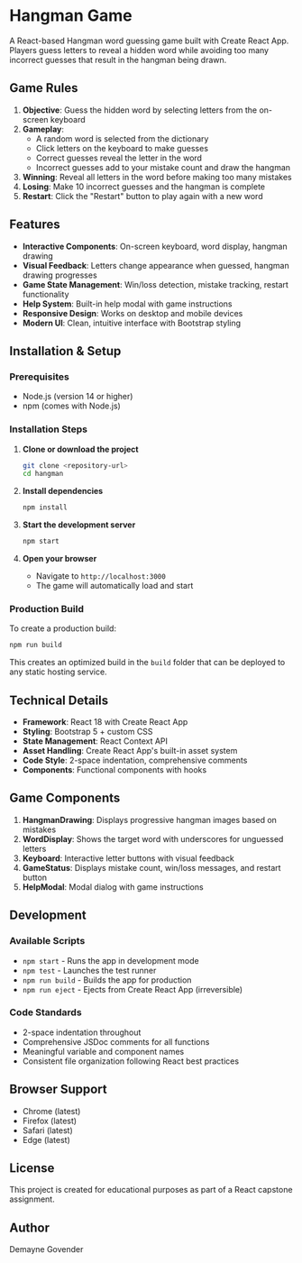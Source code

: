 # Hangman Game

A React-based Hangman word guessing game built with Create React App. Players guess letters to reveal a hidden word while avoiding too many incorrect guesses that result in the hangman being drawn.

## Game Rules

1. **Objective**: Guess the hidden word by selecting letters from the on-screen keyboard
2. **Gameplay**: 
   - A random word is selected from the dictionary
   - Click letters on the keyboard to make guesses
   - Correct guesses reveal the letter in the word
   - Incorrect guesses add to your mistake count and draw the hangman
3. **Winning**: Reveal all letters in the word before making too many mistakes
4. **Losing**: Make 10 incorrect guesses and the hangman is complete
5. **Restart**: Click the "Restart" button to play again with a new word

## Features

- **Interactive Components**: On-screen keyboard, word display, hangman drawing
- **Visual Feedback**: Letters change appearance when guessed, hangman drawing progresses
- **Game State Management**: Win/loss detection, mistake tracking, restart functionality
- **Help System**: Built-in help modal with game instructions
- **Responsive Design**: Works on desktop and mobile devices
- **Modern UI**: Clean, intuitive interface with Bootstrap styling

## Installation & Setup

### Prerequisites
- Node.js (version 14 or higher)
- npm (comes with Node.js)

### Installation Steps

1. **Clone or download the project**
   ```bash
   git clone <repository-url>
   cd hangman
   ```

2. **Install dependencies**
   ```bash
   npm install
   ```

3. **Start the development server**
   ```bash
   npm start
   ```

4. **Open your browser**
   - Navigate to `http://localhost:3000`
   - The game will automatically load and start

### Production Build

To create a production build:

```bash
npm run build
```

This creates an optimized build in the `build` folder that can be deployed to any static hosting service.


## Technical Details

- **Framework**: React 18 with Create React App
- **Styling**: Bootstrap 5 + custom CSS
- **State Management**: React Context API
- **Asset Handling**: Create React App's built-in asset system
- **Code Style**: 2-space indentation, comprehensive comments
- **Components**: Functional components with hooks

## Game Components

1. **HangmanDrawing**: Displays progressive hangman images based on mistakes
2. **WordDisplay**: Shows the target word with underscores for unguessed letters
3. **Keyboard**: Interactive letter buttons with visual feedback
4. **GameStatus**: Displays mistake count, win/loss messages, and restart button
5. **HelpModal**: Modal dialog with game instructions

## Development

### Available Scripts

- `npm start` - Runs the app in development mode
- `npm test` - Launches the test runner
- `npm run build` - Builds the app for production
- `npm run eject` - Ejects from Create React App (irreversible)

### Code Standards

- 2-space indentation throughout
- Comprehensive JSDoc comments for all functions
- Meaningful variable and component names
- Consistent file organization following React best practices

## Browser Support

- Chrome (latest)
- Firefox (latest)
- Safari (latest)
- Edge (latest)

## License

This project is created for educational purposes as part of a React capstone assignment.

## Author

Demayne Govender
